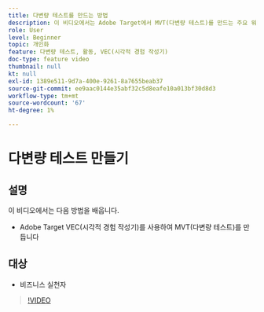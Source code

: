 ```yaml
---
title: 다변량 테스트를 만드는 방법
description: 이 비디오에서는 Adobe Target에서 MVT(다변량 테스트)를 만드는 주요 워크플로우를 안내합니다. MVT를 만들고 해석하는 단계를 알아봅니다.
role: User
level: Beginner
topic: 개인화
feature: 다변량 테스트, 활동, VEC(시각적 경험 작성기)
doc-type: feature video
thumbnail: null
kt: null
exl-id: 1389e511-9d7a-400e-9261-8a7655beab37
source-git-commit: ee9aac0144e35abf32c5d8eafe10a013bf30d8d3
workflow-type: tm+mt
source-wordcount: '67'
ht-degree: 1%

---
```


# 다변량 테스트 만들기

## 설명

이 비디오에서는 다음 방법을 배웁니다.

* Adobe Target VEC(시각적 경험 작성기)를 사용하여 MVT(다변량 테스트)를 만듭니다

## 대상

* 비즈니스 실천자

>[!VIDEO](https://video.tv.adobe.com/v/17395/?quality=12)
